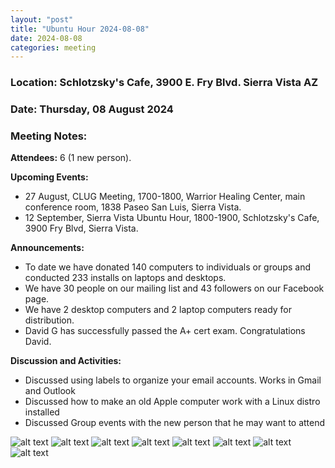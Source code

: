 ```yaml
---
layout: "post"
title: "Ubuntu Hour 2024-08-08"
date: 2024-08-08
categories: meeting
---
```


### Location: Schlotzsky's Cafe, 3900 E. Fry Blvd. Sierra Vista AZ

### Date: Thursday, 08 August 2024

### Meeting Notes:

**Attendees:** 6 (1 new person).

**Upcoming Events:**
 * 27 August, CLUG Meeting, 1700-1800, Warrior Healing Center, main conference room, 1838 Paseo San Luis, Sierra Vista.
 * 12 September, Sierra Vista Ubuntu Hour, 1800-1900, Schlotzsky's Cafe, 3900 Fry Blvd, Sierra Vista.
   
**Announcements:**
 * To date we have donated 140 computers to individuals or groups and conducted 233 installs on laptops and desktops.
 * We have 30 people on our mailing list and 43 followers on our Facebook page.
 * We have 2 desktop computers and 2 laptop computers ready for distribution.
 * David G has successfully passed the A+ cert exam.  Congratulations David.

**Discussion and Activities:**
 * Discussed using labels to organize your email accounts.  Works in Gmail and Outlook
 * Discussed how to make an old Apple computer work with a Linux distro installed
 * Discussed Group events with the new person that he may want to attend

![alt text](https://raw.githubusercontent.com/CochiseLinuxUsersGroup/CochiseLinuxUsersGroup.github.io/master/images2/rsz_sv_ubuntu_hour_2024-08-08_2.jpg)
![alt text](https://raw.githubusercontent.com/CochiseLinuxUsersGroup/CochiseLinuxUsersGroup.github.io/master/images2/rsz_sv_ubuntu_hour_2024-08-08_3.jpg)
![alt text](https://raw.githubusercontent.com/CochiseLinuxUsersGroup/CochiseLinuxUsersGroup.github.io/master/images2/rsz_sv_ubuntu_hour_2024-08-08_4.jpg)
![alt text](https://raw.githubusercontent.com/CochiseLinuxUsersGroup/CochiseLinuxUsersGroup.github.io/master/images2/rsz_sv_ubuntu_hour_2024-08-08_5.jpg)
![alt text](https://raw.githubusercontent.com/CochiseLinuxUsersGroup/CochiseLinuxUsersGroup.github.io/master/images2/rsz_sv_ubuntu_hour_2024-08-08_6.jpg)
![alt text](https://raw.githubusercontent.com/CochiseLinuxUsersGroup/CochiseLinuxUsersGroup.github.io/master/images2/rsz_sv_ubuntu_hour_2024-08-08_7.jpg)
![alt text](https://raw.githubusercontent.com/CochiseLinuxUsersGroup/CochiseLinuxUsersGroup.github.io/master/images2/rsz_sv_ubuntu_hour_2024-08-08_8.jpg)
![alt text](https://raw.githubusercontent.com/CochiseLinuxUsersGroup/CochiseLinuxUsersGroup.github.io/master/images2/rsz_sv_ubuntu_hour_2024-08-08_9.jpg)

